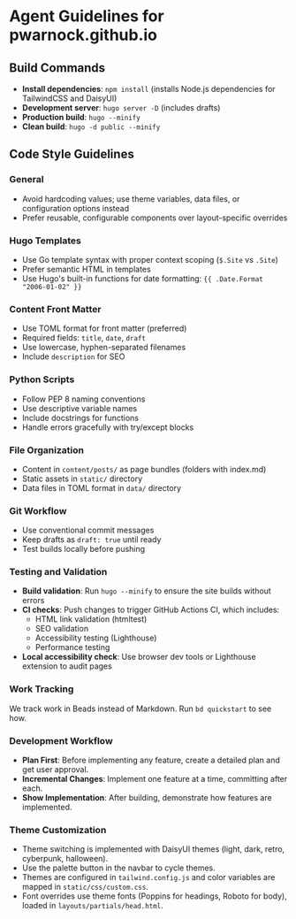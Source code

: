 # Agent Guidelines for pwarnock.github.io

## Build Commands
- **Install dependencies**: `npm install` (installs Node.js dependencies for TailwindCSS and DaisyUI)
- **Development server**: `hugo server -D` (includes drafts)
- **Production build**: `hugo --minify`
- **Clean build**: `hugo -d public --minify`

## Code Style Guidelines

### General
- Avoid hardcoding values; use theme variables, data files, or configuration options instead
- Prefer reusable, configurable components over layout-specific overrides

### Hugo Templates
- Use Go template syntax with proper context scoping (`$.Site` vs `.Site`)
- Prefer semantic HTML in templates
- Use Hugo's built-in functions for date formatting: `{{ .Date.Format "2006-01-02" }}`

### Content Front Matter
- Use TOML format for front matter (preferred)
- Required fields: `title`, `date`, `draft`
- Use lowercase, hyphen-separated filenames
- Include `description` for SEO

### Python Scripts
- Follow PEP 8 naming conventions
- Use descriptive variable names
- Include docstrings for functions
- Handle errors gracefully with try/except blocks

### File Organization
- Content in `content/posts/` as page bundles (folders with index.md)
- Static assets in `static/` directory
- Data files in TOML format in `data/` directory

### Git Workflow
- Use conventional commit messages
- Keep drafts as `draft: true` until ready
- Test builds locally before pushing

### Testing and Validation
- **Build validation**: Run `hugo --minify` to ensure the site builds without errors
- **CI checks**: Push changes to trigger GitHub Actions CI, which includes:
  - HTML link validation (htmltest)
  - SEO validation
  - Accessibility testing (Lighthouse)
  - Performance testing
- **Local accessibility check**: Use browser dev tools or Lighthouse extension to audit pages

### Work Tracking
We track work in Beads instead of Markdown. Run `bd quickstart` to see how.

### Development Workflow
- **Plan First**: Before implementing any feature, create a detailed plan and get user approval.
- **Incremental Changes**: Implement one feature at a time, committing after each.
- **Show Implementation**: After building, demonstrate how features are implemented.

### Theme Customization
- Theme switching is implemented with DaisyUI themes (light, dark, retro, cyberpunk, halloween).
- Use the palette button in the navbar to cycle themes.
- Themes are configured in `tailwind.config.js` and color variables are mapped in `static/css/custom.css`.
- Font overrides use theme fonts (Poppins for headings, Roboto for body), loaded in `layouts/partials/head.html`.
